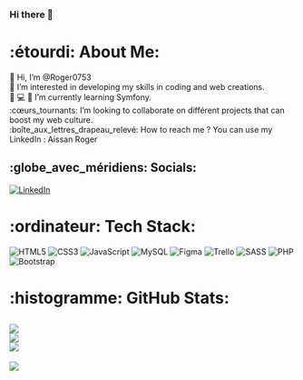 ### Hi there 👋
# :étourdi: About Me:
👋 Hi, I’m @Roger0753<br> 💝 I’m interested in developing my skills in coding and web creations.<br> 💖 💻 📒 I’m currently learning Symfony.<br>:cœurs_tournants:️ I’m looking to collaborate on différent projects that can boost my web culture.<br>:boîte_aux_lettres_drapeau_relevé: How to reach me ? You can use my LinkedIn : Aissan Roger
## :globe_avec_méridiens: Socials:
[![LinkedIn](https://img.shields.io/badge/LinkedIn-%230077B5.svg?logo=linkedin&logoColor=white)](https://www.linkedin.com/in/roger-aissan/)
# :ordinateur: Tech Stack:
![HTML5](https://img.shields.io/badge/HTML5-E34F26?style=for-the-badge&logo=html5&logoColor=white)
![CSS3](https://img.shields.io/badge/css3-%231572B6.svg?style=for-the-badge&logo=css3&logoColor=white)
![JavaScript](https://img.shields.io/badge/javascript-%23323330.svg?style=for-the-badge&logo=javascript&logoColor=%23F7DF1E)
![MySQL](https://img.shields.io/badge/mysql-%2300f.svg?style=for-the-badge&logo=mysql&logoColor=white)
![Figma](https://img.shields.io/badge/figma-%23F24E1E.svg?style=for-the-badge&logo=figma&logoColor=white)
![Trello](https://img.shields.io/badge/Trello-%23026AA7.svg?style=for-the-badge&logo=Trello&logoColor=white)
![SASS](https://img.shields.io/badge/Sass-CC6699?style=for-the-badge&logo=sass&logoColor=white)
![PHP](https://img.shields.io/badge/PHP-777BB4?style=for-the-badge&logo=php&logoColor=white)
![Bootstrap](https://img.shields.io/badge/Bootstrap-563D7C?style=for-the-badge&logo=bootstrap&logoColor=white)
# :histogramme: GitHub Stats:
![](https://github-readme-stats.vercel.app/api?username=Roger0753&theme=react&hide_border=true&include_all_commits=false&count_private=false)<br/>
![](https://github-readme-streak-stats.herokuapp.com/?user=Roger0753&theme=react&hide_border=true)<br/>
![](https://github-readme-stats.vercel.app/api/top-langs/?username=Roger0753&theme=react&hide_border=true&include_all_commits=false&count_private=false&layout=compact)
---
[![](https://visitcount.itsvg.in/api?id=Roger0753&icon=0&color=0)](https://visitcount.itsvg.in)
